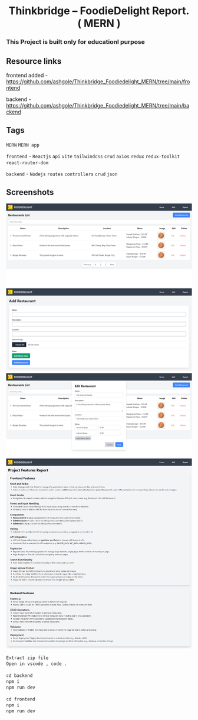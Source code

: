 <h1 align='center'> Thinkbridge – FoodieDelight Report. ( MERN ) </h1>

### This Project is built only for educationl purpose

## Resource links

frontend added - https://github.com/ashgole/Thinkbridge_Foodiedelight_MERN/tree/main/frontend

backend -https://github.com/ashgole/Thinkbridge_Foodiedelight_MERN/tree/main/backend

## Tags

`MERN` `MERN app`

`frontend` - `Reactjs` `api` `vite` `tailwindcss` `crud` `axios` `redux` `redux-toolkit` `react-router-dom`

`backend` - `Nodejs` `routes` `controllers` `crud` `json`

## Screenshots

![Home 1](https://github.com/ashgole/Thinkbridge_Foodiedelight_MERN/blob/main/public/screenshots/1.png)
![Add restaurant 2](https://github.com/ashgole/Thinkbridge_Foodiedelight_MERN/blob/main/public/screenshots/2.png)
![Update restaurant 3](https://github.com/ashgole/Thinkbridge_Foodiedelight_MERN/blob/main/public/screenshots/3.png)
![Delete restaurant 4](https://github.com/ashgole/Thinkbridge_Foodiedelight_MERN/blob/main/public/screenshots/4.png)

```
Extract zip file
Open in vscode , code .

cd backend
npm i
npm run dev

cd frontend
npm i
npm run dev
```
